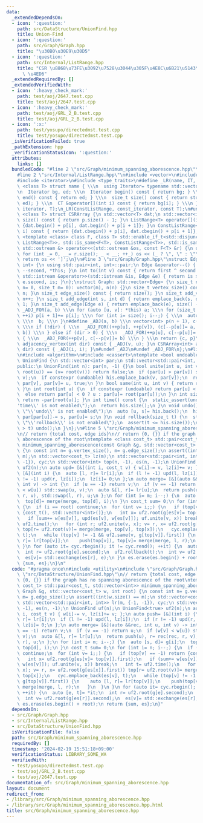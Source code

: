 ```yaml
---
data:
  _extendedDependsOn:
  - icon: ':question:'
    path: src/DataStructure/UnionFind.hpp
    title: Union-Find
  - icon: ':question:'
    path: src/Graph/Graph.hpp
    title: "\u30B0\u30E9\u30D5"
  - icon: ':question:'
    path: src/Internal/ListRange.hpp
    title: "CSR \u8868\u73FE\u3092\u7528\u3044\u305F\u4E8C\u6B21\u5143\u914D\u5217\
      \ \u4ED6"
  _extendedRequiredBy: []
  _extendedVerifiedWith:
  - icon: ':heavy_check_mark:'
    path: test/aoj/2647.test.cpp
    title: test/aoj/2647.test.cpp
  - icon: ':heavy_check_mark:'
    path: test/aoj/GRL_2_B.test.cpp
    title: test/aoj/GRL_2_B.test.cpp
  - icon: ':x:'
    path: test/yosupo/directedmst.test.cpp
    title: test/yosupo/directedmst.test.cpp
  _isVerificationFailed: true
  _pathExtension: hpp
  _verificationStatusIcon: ':question:'
  attributes:
    links: []
  bundledCode: "#line 2 \"src/Graph/minimum_spanning_aborescence.hpp\"\n#include <utility>\n\
    #line 2 \"src/Internal/ListRange.hpp\"\n#include <vector>\n#include <iostream>\n\
    #include <iterator>\n#include <type_traits>\n#define _LR(name, IT, CT) \\\n template\
    \ <class T> struct name { \\\n  using Iterator= typename std::vector<T>::IT; \\\
    \n  Iterator bg, ed; \\\n  Iterator begin() const { return bg; } \\\n  Iterator\
    \ end() const { return ed; } \\\n  size_t size() const { return std::distance(bg,\
    \ ed); } \\\n  CT &operator[](int i) const { return bg[i]; } \\\n }\n_LR(ListRange,\
    \ iterator, T);\n_LR(ConstListRange, const_iterator, const T);\n#undef _LR\ntemplate\
    \ <class T> struct CSRArray {\n std::vector<T> dat;\n std::vector<int> p;\n size_t\
    \ size() const { return p.size() - 1; }\n ListRange<T> operator[](int i) { return\
    \ {dat.begin() + p[i], dat.begin() + p[i + 1]}; }\n ConstListRange<T> operator[](int\
    \ i) const { return {dat.cbegin() + p[i], dat.cbegin() + p[i + 1]}; }\n};\ntemplate\
    \ <template <class> class F, class T> std::enable_if_t<std::disjunction_v<std::is_same<F<T>,\
    \ ListRange<T>>, std::is_same<F<T>, ConstListRange<T>>, std::is_same<F<T>, CSRArray<T>>>,\
    \ std::ostream &> operator<<(std::ostream &os, const F<T> &r) {\n os << '[';\n\
    \ for (int _= 0, __= r.size(); _ < __; ++_) os << (_ ? \", \" : \"\") << r[_];\n\
    \ return os << ']';\n}\n#line 3 \"src/Graph/Graph.hpp\"\nstruct Edge: std::pair<int,\
    \ int> {\n using std::pair<int, int>::pair;\n Edge &operator--() { return --first,\
    \ --second, *this; }\n int to(int v) const { return first ^ second ^ v; }\n friend\
    \ std::istream &operator>>(std::istream &is, Edge &e) { return is >> e.first >>\
    \ e.second, is; }\n};\nstruct Graph: std::vector<Edge> {\n size_t n;\n Graph(size_t\
    \ n= 0, size_t m= 0): vector(m), n(n) {}\n size_t vertex_size() const { return\
    \ n; }\n size_t edge_size() const { return size(); }\n size_t add_vertex() { return\
    \ n++; }\n size_t add_edge(int s, int d) { return emplace_back(s, d), size() -\
    \ 1; }\n size_t add_edge(Edge e) { return emplace_back(e), size() - 1; }\n#define\
    \ _ADJ_FOR(a, b) \\\n for (auto [u, v]: *this) a; \\\n for (size_t i= 0; i < n;\
    \ ++i) p[i + 1]+= p[i]; \\\n for (int i= size(); i--;) { \\\n  auto [u, v]= (*this)[i];\
    \ \\\n  b; \\\n }\n#define _ADJ(a, b) \\\n vector<int> p(n + 1), c(size() << !dir);\
    \ \\\n if (!dir) { \\\n  _ADJ_FOR((++p[u], ++p[v]), (c[--p[u]]= a, c[--p[v]]=\
    \ b)) \\\n } else if (dir > 0) { \\\n  _ADJ_FOR(++p[u], c[--p[u]]= a) \\\n } else\
    \ { \\\n  _ADJ_FOR(++p[v], c[--p[v]]= b) \\\n } \\\n return {c, p}\n CSRArray<int>\
    \ adjacency_vertex(int dir) const { _ADJ(v, u); }\n CSRArray<int> adjacency_edge(int\
    \ dir) const { _ADJ(i, i); }\n#undef _ADJ\n#undef _ADJ_FOR\n};\n#line 3 \"src/DataStructure/UnionFind.hpp\"\
    \n#include <algorithm>\n#include <cassert>\ntemplate <bool undoable= false> class\
    \ UnionFind {\n std::vector<int> par;\n std::vector<std::pair<int, int>> his;\n\
    public:\n UnionFind(int n): par(n, -1) {}\n bool unite(int u, int v) {\n  if ((u=\
    \ root(u)) == (v= root(v))) return false;\n  if (par[u] > par[v]) std::swap(u,\
    \ v);\n  if constexpr (undoable) his.emplace_back(v, par[v]);\n  return par[u]+=\
    \ par[v], par[v]= u, true;\n }\n bool same(int u, int v) { return root(u) == root(v);\
    \ }\n int root(int u) {\n  if constexpr (undoable) return par[u] < 0 ? u : root(par[u]);\n\
    \  else return par[u] < 0 ? u : par[u]= root(par[u]);\n }\n int size(int u) {\
    \ return -par[root(u)]; }\n int time() const {\n  static_assert(undoable, \"\\\
    'time\\' is not enabled\");\n  return his.size();\n }\n void undo() {\n  static_assert(undoable,\
    \ \"\\'undo\\' is not enabled\");\n  auto [u, s]= his.back();\n  his.pop_back(),\
    \ par[par[u]]-= s, par[u]= s;\n }\n void rollback(size_t t) {\n  static_assert(undoable,\
    \ \"\\'rollback\\' is not enabled\");\n  assert(t <= his.size());\n  while (his.size()\
    \ > t) undo();\n }\n};\n#line 5 \"src/Graph/minimum_spanning_aborescence.hpp\"\
    \n// return {total cost, edge ids}\n// return {0, {}} if the graph has no spanning\
    \ aborescence of the root\ntemplate <class cost_t> std::pair<cost_t, std::vector<int>>\
    \ minimum_spanning_aborescence(const Graph &g, std::vector<cost_t> w, int root)\
    \ {\n const int n= g.vertex_size(), m= g.edge_size();\n assert((int)w.size() ==\
    \ m);\n std::vector<cost_t> lz(m);\n std::vector<std::pair<int, int>> lr(m, {-1,\
    \ -1}), cyc;\n std::vector<int> top(n, -1), es(n, -1);\n UnionFind uf(n);\n UnionFind<true>\
    \ uf2(n);\n auto upd= [&](int i, cost_t v) { w[i]-= v, lz[i]+= v; };\n auto push=\
    \ [&](int i) {\n  auto [l, r]= lr[i];\n  if (l != -1) upd(l, lz[i]);\n  if (r\
    \ != -1) upd(r, lz[i]);\n  lz[i]= 0;\n };\n auto merge= [&](auto &&rec, int u,\
    \ int v) -> int {\n  if (u == -1) return v;\n  if (v == -1) return u;\n  if (w[v]\
    \ < w[u]) std::swap(u, v);\n  auto &[l, r]= lr[u];\n  return push(u), r= rec(rec,\
    \ r, v), std::swap(l, r), u;\n };\n for (int i= m; i--;) {\n  auto [s, d]= g[i];\n\
    \  top[d]= merge(merge, top[d], i);\n }\n cost_t sum= 0;\n for (int i= n; i--;)\
    \ {\n  if (i == root) continue;\n  for (int v= i;;) {\n   if (top[v] == -1) return\
    \ {cost_t(), std::vector<int>()};\n   int x= uf2.root(g[es[v]= top[v]].first);\n\
    \   if (sum+= w[es[v]], upd(es[v], w[es[v]]); uf.unite(v, x)) break;\n   int t=\
    \ uf2.time();\n   for (int r; uf2.unite(v, x); v= r, x= uf2.root(g[es[x]].first))\
    \ top[r= uf2.root(v)]= merge(merge, top[v], top[x]);\n   cyc.emplace_back(es[v],\
    \ t);\n   while (top[v] != -1 && uf2.same(v, g[top[v]].first)) {\n    auto [l,\
    \ r]= lr[top[v]];\n    push(top[v]), top[v]= merge(merge, l, r);\n   }\n  }\n\
    \ }\n for (auto it= cyc.rbegin(); it != cyc.rend(); ++it) {\n  auto [e, t]= *it;\n\
    \  int r= uf2.root(g[e].second);\n  uf2.rollback(t);\n  int v= uf2.root(g[es[r]].second);\n\
    \  es[v]= std::exchange(es[r], e);\n }\n es.erase(es.begin() + root);\n return\
    \ {sum, es};\n}\n"
  code: "#pragma once\n#include <utility>\n#include \"src/Graph/Graph.hpp\"\n#include\
    \ \"src/DataStructure/UnionFind.hpp\"\n// return {total cost, edge ids}\n// return\
    \ {0, {}} if the graph has no spanning aborescence of the root\ntemplate <class\
    \ cost_t> std::pair<cost_t, std::vector<int>> minimum_spanning_aborescence(const\
    \ Graph &g, std::vector<cost_t> w, int root) {\n const int n= g.vertex_size(),\
    \ m= g.edge_size();\n assert((int)w.size() == m);\n std::vector<cost_t> lz(m);\n\
    \ std::vector<std::pair<int, int>> lr(m, {-1, -1}), cyc;\n std::vector<int> top(n,\
    \ -1), es(n, -1);\n UnionFind uf(n);\n UnionFind<true> uf2(n);\n auto upd= [&](int\
    \ i, cost_t v) { w[i]-= v, lz[i]+= v; };\n auto push= [&](int i) {\n  auto [l,\
    \ r]= lr[i];\n  if (l != -1) upd(l, lz[i]);\n  if (r != -1) upd(r, lz[i]);\n \
    \ lz[i]= 0;\n };\n auto merge= [&](auto &&rec, int u, int v) -> int {\n  if (u\
    \ == -1) return v;\n  if (v == -1) return u;\n  if (w[v] < w[u]) std::swap(u,\
    \ v);\n  auto &[l, r]= lr[u];\n  return push(u), r= rec(rec, r, v), std::swap(l,\
    \ r), u;\n };\n for (int i= m; i--;) {\n  auto [s, d]= g[i];\n  top[d]= merge(merge,\
    \ top[d], i);\n }\n cost_t sum= 0;\n for (int i= n; i--;) {\n  if (i == root)\
    \ continue;\n  for (int v= i;;) {\n   if (top[v] == -1) return {cost_t(), std::vector<int>()};\n\
    \   int x= uf2.root(g[es[v]= top[v]].first);\n   if (sum+= w[es[v]], upd(es[v],\
    \ w[es[v]]); uf.unite(v, x)) break;\n   int t= uf2.time();\n   for (int r; uf2.unite(v,\
    \ x); v= r, x= uf2.root(g[es[x]].first)) top[r= uf2.root(v)]= merge(merge, top[v],\
    \ top[x]);\n   cyc.emplace_back(es[v], t);\n   while (top[v] != -1 && uf2.same(v,\
    \ g[top[v]].first)) {\n    auto [l, r]= lr[top[v]];\n    push(top[v]), top[v]=\
    \ merge(merge, l, r);\n   }\n  }\n }\n for (auto it= cyc.rbegin(); it != cyc.rend();\
    \ ++it) {\n  auto [e, t]= *it;\n  int r= uf2.root(g[e].second);\n  uf2.rollback(t);\n\
    \  int v= uf2.root(g[es[r]].second);\n  es[v]= std::exchange(es[r], e);\n }\n\
    \ es.erase(es.begin() + root);\n return {sum, es};\n}"
  dependsOn:
  - src/Graph/Graph.hpp
  - src/Internal/ListRange.hpp
  - src/DataStructure/UnionFind.hpp
  isVerificationFile: false
  path: src/Graph/minimum_spanning_aborescence.hpp
  requiredBy: []
  timestamp: '2024-02-19 15:51:18+09:00'
  verificationStatus: LIBRARY_SOME_WA
  verifiedWith:
  - test/yosupo/directedmst.test.cpp
  - test/aoj/GRL_2_B.test.cpp
  - test/aoj/2647.test.cpp
documentation_of: src/Graph/minimum_spanning_aborescence.hpp
layout: document
redirect_from:
- /library/src/Graph/minimum_spanning_aborescence.hpp
- /library/src/Graph/minimum_spanning_aborescence.hpp.html
title: src/Graph/minimum_spanning_aborescence.hpp
---
```

